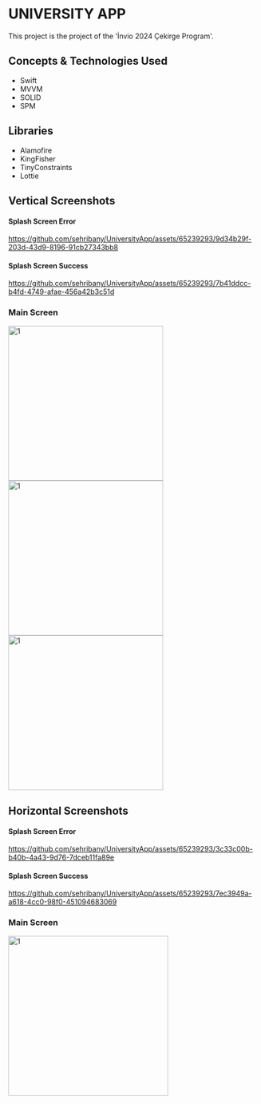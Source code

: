 # UNIVERSITY APP

This project is the project of the 'İnvio 2024 Çekirge Program'.

## Concepts & Technologies Used
- Swift
- MVVM
- SOLID
- SPM

## Libraries
- Alamofire
- KingFisher
- TinyConstraints
- Lottie

## Vertical Screenshots
#### Splash Screen Error
https://github.com/sehribany/UniversityApp/assets/65239293/9d34b29f-203d-43d9-8196-91cb27343bb8
#### Splash Screen Success
https://github.com/sehribany/UniversityApp/assets/65239293/7b41ddcc-b4fd-4749-afae-456a42b3c51d

### Main Screen
<img width="310" alt="1" src="https://github.com/sehribany/UniversityApp/assets/65239293/9e1b1104-dfbd-416a-803f-1bd5824d5c93"> 
<img width="310" alt="1" src="https://github.com/sehribany/UniversityApp/assets/65239293/d4132807-9c9c-4859-8863-83f0069b9cb5">
<img width="310" alt="1" src="https://github.com/sehribany/UniversityApp/assets/65239293/567b5d67-3c69-401b-bfc2-aed9794ee464">

## Horizontal Screenshots 
#### Splash Screen Error
https://github.com/sehribany/UniversityApp/assets/65239293/3c33c00b-b40b-4a43-9d76-7dceb11fa89e
#### Splash Screen Success
https://github.com/sehribany/UniversityApp/assets/65239293/7ec3949a-a618-4cc0-98f0-451094683069
### Main Screen
<img width="320" alt="1" src="https://github.com/sehribany/UniversityApp/assets/65239293/f4b465b2-4e5c-4992-bb9c-82bd9a26f528"> 
